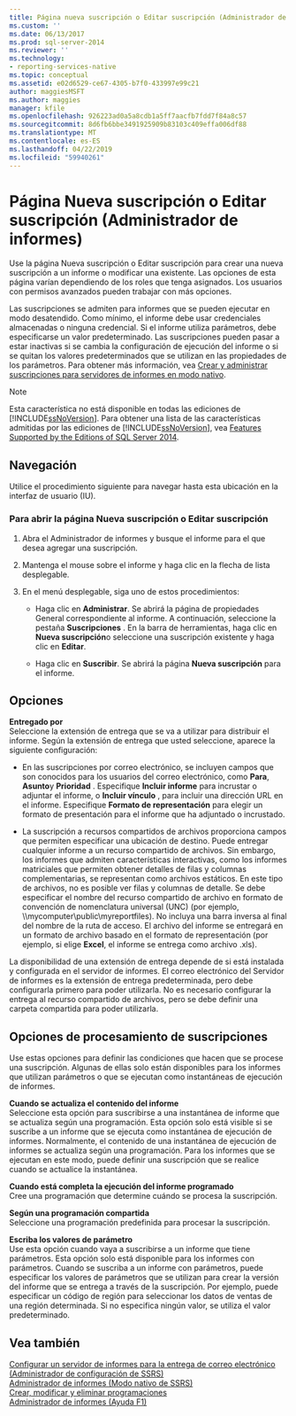 ```yaml
---
title: Página nueva suscripción o Editar suscripción (Administrador de informes) | Microsoft Docs
ms.custom: ''
ms.date: 06/13/2017
ms.prod: sql-server-2014
ms.reviewer: ''
ms.technology:
- reporting-services-native
ms.topic: conceptual
ms.assetid: e02d6529-ce67-4305-b7f0-433997e99c21
author: maggiesMSFT
ms.author: maggies
manager: kfile
ms.openlocfilehash: 926223ad0a5a8cdb1a5ff7aacfb7fdd7f84a8c57
ms.sourcegitcommit: 8d6fb6bbe3491925909b83103c409effa006df88
ms.translationtype: MT
ms.contentlocale: es-ES
ms.lasthandoff: 04/22/2019
ms.locfileid: "59940261"
---
```

# <a name="new-subscription-or-edit-subscription-page-report-manager"></a>Página Nueva suscripción o Editar suscripción (Administrador de informes)
  Use la página Nueva suscripción o Editar suscripción para crear una nueva suscripción a un informe o modificar una existente. Las opciones de esta página varían dependiendo de los roles que tenga asignados. Los usuarios con permisos avanzados pueden trabajar con más opciones.  
  
 Las suscripciones se admiten para informes que se pueden ejecutar en modo desatendido. Como mínimo, el informe debe usar credenciales almacenadas o ninguna credencial. Si el informe utiliza parámetros, debe especificarse un valor predeterminado. Las suscripciones pueden pasar a estar inactivas si se cambia la configuración de ejecución del informe o si se quitan los valores predeterminados que se utilizan en las propiedades de los parámetros. Para obtener más información, vea [Crear y administrar suscripciones para servidores de informes en modo nativo](../../2014/reporting-services/create-manage-subscriptions-native-mode-report-servers.md).  
  
> [!NOTE]  
>  Esta característica no está disponible en todas las ediciones de [!INCLUDE[ssNoVersion](../includes/ssnoversion-md.md)]. Para obtener una lista de las características admitidas por las ediciones de [!INCLUDE[ssNoVersion](../includes/ssnoversion-md.md)], vea [Features Supported by the Editions of SQL Server 2014](../../2014/getting-started/features-supported-by-the-editions-of-sql-server-2014.md).  
  
## <a name="navigation"></a>Navegación  
 Utilice el procedimiento siguiente para navegar hasta esta ubicación en la interfaz de usuario (IU).  
  
### <a name="to-open-the-new-subscription-or-edit-subscription-page"></a>Para abrir la página Nueva suscripción o Editar suscripción  
  
1.  Abra el Administrador de informes y busque el informe para el que desea agregar una suscripción.  
  
2.  Mantenga el mouse sobre el informe y haga clic en la flecha de lista desplegable.  
  
3.  En el menú desplegable, siga uno de estos procedimientos:  
  
    -   Haga clic en **Administrar**. Se abrirá la página de propiedades General correspondiente al informe. A continuación, seleccione la pestaña **Suscripciones** . En la barra de herramientas, haga clic en **Nueva suscripción**o seleccione una suscripción existente y haga clic en **Editar**.  
  
    -   Haga clic en **Suscribir**. Se abrirá la página **Nueva suscripción** para el informe.  
  
## <a name="options"></a>Opciones  
 **Entregado por**  
 Seleccione la extensión de entrega que se va a utilizar para distribuir el informe. Según la extensión de entrega que usted seleccione, aparece la siguiente configuración:  
  
-   En las suscripciones por correo electrónico, se incluyen campos que son conocidos para los usuarios del correo electrónico, como **Para**, **Asunto**y **Prioridad** . Especifique **Incluir informe** para incrustar o adjuntar el informe, o **Incluir vínculo** , para incluir una dirección URL en el informe. Especifique **Formato de representación** para elegir un formato de presentación para el informe que ha adjuntado o incrustado.  
  
-   La suscripción a recursos compartidos de archivos proporciona campos que permiten especificar una ubicación de destino. Puede entregar cualquier informe a un recurso compartido de archivos. Sin embargo, los informes que admiten características interactivas, como los informes matriciales que permiten obtener detalles de filas y columnas complementarias, se representan como archivos estáticos. En este tipo de archivos, no es posible ver filas y columnas de detalle. Se debe especificar el nombre del recurso compartido de archivo en formato de convención de nomenclatura universal (UNC) (por ejemplo, \\\mycomputer\public\myreportfiles). No incluya una barra inversa al final del nombre de la ruta de acceso. El archivo del informe se entregará en un formato de archivo basado en el formato de representación (por ejemplo, si elige **Excel**, el informe se entrega como archivo .xls).  
  
 La disponibilidad de una extensión de entrega depende de si está instalada y configurada en el servidor de informes. El correo electrónico del Servidor de informes es la extensión de entrega predeterminada, pero debe configurarla primero para poder utilizarla. No es necesario configurar la entrega al recurso compartido de archivos, pero se debe definir una carpeta compartida para poder utilizarla.  
  
## <a name="subscription-processing-options"></a>Opciones de procesamiento de suscripciones  
 Use estas opciones para definir las condiciones que hacen que se procese una suscripción. Algunas de ellas solo están disponibles para los informes que utilizan parámetros o que se ejecutan como instantáneas de ejecución de informes.  
  
 **Cuando se actualiza el contenido del informe**  
 Seleccione esta opción para suscribirse a una instantánea de informe que se actualiza según una programación. Esta opción solo está visible si se suscribe a un informe que se ejecuta como instantánea de ejecución de informes. Normalmente, el contenido de una instantánea de ejecución de informes se actualiza según una programación. Para los informes que se ejecutan en este modo, puede definir una suscripción que se realice cuando se actualice la instantánea.  
  
 **Cuando está completa la ejecución del informe programado**  
 Cree una programación que determine cuándo se procesa la suscripción.  
  
 **Según una programación compartida**  
 Seleccione una programación predefinida para procesar la suscripción.  
  
 **Escriba los valores de parámetro**  
 Use esta opción cuando vaya a suscribirse a un informe que tiene parámetros. Esta opción solo está disponible para los informes con parámetros. Cuando se suscriba a un informe con parámetros, puede especificar los valores de parámetros que se utilizan para crear la versión del informe que se entrega a través de la suscripción. Por ejemplo, puede especificar un código de región para seleccionar los datos de ventas de una región determinada. Si no especifica ningún valor, se utiliza el valor predeterminado.  
  
## <a name="see-also"></a>Vea también  
 [Configurar un servidor de informes para la entrega de correo electrónico &#40;Administrador de configuración de SSRS&#41;](../../2014/sql-server/install/configure-a-report-server-for-e-mail-delivery-ssrs-configuration-manager.md)   
 [Administrador de informes &#40;Modo nativo de SSRS&#41;](../../2014/reporting-services/report-manager-ssrs-native-mode.md)   
 [Crear, modificar y eliminar programaciones](subscriptions/create-modify-and-delete-schedules.md)   
 [Administrador de informes (Ayuda F1)](../../2014/reporting-services/report-manager-f1-help.md)  
  
  
